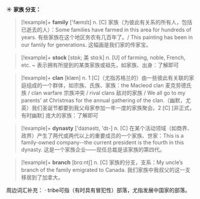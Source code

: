 ☀ <span class="category">**家族 分支：**</span>
>[!example]+ <span class="vocabulary">**family**</span> ['fæmɪlɪ] 
> <span class="definition">n. [C] 家族（为彼此有关系的所有人，包括已逝去的人）：</span>Some families have farmed in this area for hundreds of years. 有些家族在这个地区务农有几百年了。/ This painting has been in our family for generations. 这幅画是我们家的传家宝。
           
>[!example]+ <span class="vocabulary">**stock**</span> [stɒk; 美 stɑ:k]
> <span class="definition">n. [U] of farming, noble, French, etc. ~ 表示拥有所提到的某类家族或祖先，如家族、出身：</span>了解即可           

>[!example]+ <span class="vocabulary">**clan**</span> [klæn]
> <span class="definition">n. 1 [C]（尤指苏格兰的）由一些彼此有关联的家庭组成的一个群体，如宗族、氏族、家族：</span>the Macleod clan 麦克劳德氏族 / clan warfare 宗族冲突 / rival clans 敌对的家族 / We all go to my parents' at Christmas for the annual gathering of the clan.（幽默，尤英）我们圣诞节都要到我父母家参加一年一度的家族聚会。<span class="definition">2 [C] [非正式，有时幽默] 庞大的家族：</span>了解即可

>[!example]+ <span class="vocabulary">**dynasty**</span> ['daɪnəstɪ, 'dɪ-] 
> <span class="definition">n. [C] 在某个活动领域（如商界、政界）产生了两代或两代以上的重要成员的一个家族、世家：</span>This is a family-owned company--the current president is the fourth in this dynasty. 这是一个家族企业——现任总裁是该家族的第四代。

>[!example]+ <span class="vocabulary">**branch**</span> [brɑːntʃ] 
> <span class="definition">n. [C] 家族的分支，支系：</span>My uncle’s branch of the family emigrated to Canada. 我们家族中我叔父的这一支移居到了加拿大。

周边词汇补充：
· tribe可指（有时具有冒犯性）部落，尤指发展中国家的部落。


